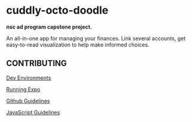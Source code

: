 # cuddly-octo-doodle

**nsc ad program capstone project.**

An all-in-one app for managing your finances. Link several accounts, get easy-to-read visualization to help make informed choices.

## CONTRIBUTING

[Dev Environments](.github/download.md)

[Running Expo](.github/expo.md)

[Github Guidelines](.github/contributing-Github.md)

[JavaScript Guidelines](.github/contiributing-JS.md)
